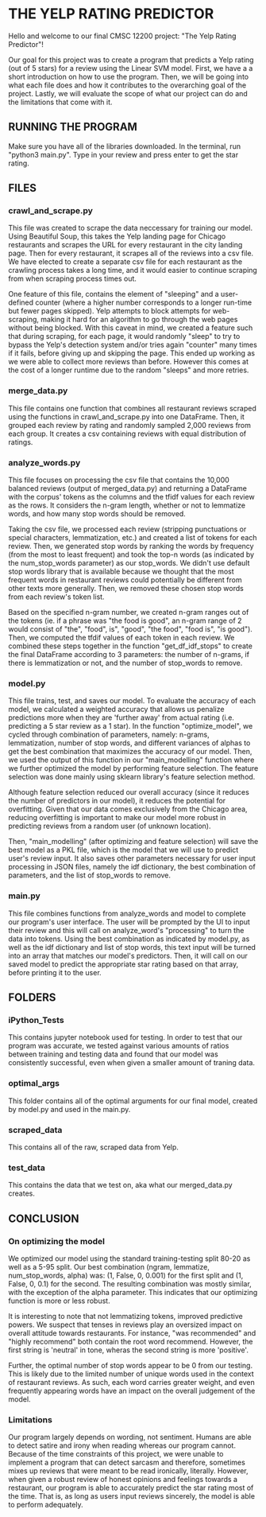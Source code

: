 # THE YELP RATING PREDICTOR

Hello and welcome to our final CMSC 12200 project: "The Yelp Rating Predictor"!

Our goal for this project was to create a program that predicts a Yelp rating (out of 5 stars) for a review using the Linear SVM model. First, we have a a short introduction on how to use the program. Then, we will be going into what each file does and how it contributes to the overarching goal of the project. Lastly, we will evaluate the scope of what our project can do and the limitations that come with it. 

## RUNNING THE PROGRAM

Make sure you have all of the libraries downloaded. In the terminal, run "python3 main.py". Type in your review and press enter to get the star rating.

## FILES

### crawl_and_scrape.py
This file was created to scrape the data neccessary for training our model. Using Beautiful Soup, this takes the Yelp landing page for Chicago restaurants and scrapes the URL for every restaurant in the city landing page. Then for every restaurant, it scrapes all of the reviews into a csv file. We have elected to create a separate csv file for each restaurant as the crawling process takes a long time, and it would easier to continue scraping from when scraping process times out.

One feature of this file, contains the element of "sleeping" and a user-defined counter (where a higher number corresponds to a longer run-time but fewer pages skipped). Yelp attempts to block attempts for web-scraping, making it hard for an algorithm to go through the web pages without being blocked. With this caveat in mind, we created a feature such that during scraping, for each page, it would randomly "sleep" to try to bypass the Yelp's detection system and/or tries again "counter" many times if it fails, before giving up and skipping the page. This ended up working as we were able to collect more reviews than before. However this comes at the cost of a longer runtime due to the random "sleeps" and more retries. 

### merge_data.py
This file contains one function that combines all restaurant reviews scraped using the functions in crawl_and_scrape.py into one DataFrame. Then, it grouped each review by rating and randomly sampled 2,000 reviews from each group. It creates a csv containing reviews with equal distribution of ratings. 

### analyze_words.py
This file focuses on processing the csv file that contains the 10,000 balanced reviews (output of merged_data.py) and returning a DataFrame with the corpus' tokens as the columns and the tfidf values for each review as the rows. It considers the n-gram length, whether or not to lemmatize words, and how many stop words should be removed. 

Taking the csv file, we processed each review (stripping punctuations or special characters, lemmatization, etc.) and created a list of tokens for each review. Then, we generated stop words by ranking the words by frequency (from the most to least frequent) and took the top-n words (as indicated by the num_stop_words parameter) as our stop_words. We didn't use default stop words library that is available because we thought that the most frequent words in restaurant reviews could potentially be different from other texts more generally. Then, we removed these chosen stop words from each review's token list. 

Based on the specified n-gram number, we created n-gram ranges out of the tokens (ie. if a phrase was "the food is good", an n-gram range of 2 would consist of "the", "food", is", "good", "the food", "food is", "is good"). Then, we computed the tfdif values of each token in each review. We combined these steps together in the function "get_df_idf_stops" to create the final DataFrame according to 3 parameters: the number of n-grams, if there is lemmatization or not, and the number of stop_words to remove.

### model.py
This file trains, test, and saves our model. To evaluate the accuracy of each model, we calculated a weighted accuracy that allows us penalize predictions more when they are 'further away' from actual rating (i.e. predicting a 5 star review as a 1 star). In the function "optimize_model", we cycled through combination of parameters, namely: n-grams, lemmatization, number of stop words, and different variances of alphas to get the best combination that maximizes the accuracy of our model. Then, we used the output of this function in our "main_modelling" function where we further optimized the model by performing feature selection. The feature selection was done mainly using sklearn library's feature selection method. 

Although feature selection reduced our overall accuracy (since it reduces the number of predictors in our model), it reduces the potential for overfitting. Given that our data comes exclusively from the Chicago area, reducing overfitting is important to make our model more robust in predicting reviews from a random user (of unknown location).

Then, "main_modelling" (after optimizing and feature selection) will save the best model as a PKL file, which is the model that we will use to predict user's review input. It also saves other parameters necessary for user input processing in JSON files, namely the idf dictionary, the best combination of parameters, and the list of stop_words to remove. 

### main.py
This file combines functions from analyze_words and model to complete our program's user interface. The user will be prompted by the UI to input their review and this will call on analyze_word's "processing" to turn the data into tokens. Using the best combination as indicated by model.py, as well as the idf dictionary and list of stop words, this text input will be turned into an array that matches our model's predictors. Then, it will call on our saved model to predict the appropriate star rating based on that array, before printing it to the user.

## FOLDERS

### iPython_Tests
This contains jupyter notebook used for testing. In order to test that our program was accurate, we tested against various amounts of ratios between training and testing data and found that our model was consistently successful, even when given a smaller amount of traning data. 
### optimal_args
This folder contains all of the optimal arguments for our final model, created by model.py and used in the main.py. 
### scraped_data
This contains all of the raw, scraped data from Yelp.
### test_data
This contains the data that we test on, aka what our merged_data.py creates. 

## CONCLUSION

### On optimizing the model
We optimized our model using the standard training-testing split 80-20 as well as a 5-95 split. Our best combination (ngram, lemmatize, num_stop_words, alpha) was: (1, False, 0, 0.001) for the first split and (1, False, 0, 0.1) for the second. The resulting combination was mostly similar, with the exception of the alpha parameter. This indicates that our optimizing function is more or less robust. 

It is interesting to note that not lemmatizing tokens, improved predictive powers. We suspect that tenses in reviews play an oversized impact on overall attitude towards restaurants. For instance, "was recommended" and "highly recommend" both contain the root word recommend. However, the first string is 'neutral' in tone, wheras the second string is more 'positive'.

Further, the optimal number of stop words appear to be 0 from our testing. This is likely due to the limited number of unique words used in the context of restaurant reviews. As such, each word carries greater weight, and even frequently appearing words have an impact on the overall judgement of the model.

### Limitations
Our program largely depends on wording, not sentiment. Humans are able to detect satire and irony when reading whereas our program cannot. Because of the time constraints of this project, we were unable to implement a program that can detect sarcasm and therefore, sometimes mixes up reviews that were meant to be read ironically, literally. However, when given a robust review of honest opinions and feelings towards a restaurant, our program is able to accurately predict the star rating most of the time. That is, as long as users input reviews sincerely, the model is able to perform adequately.